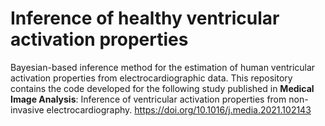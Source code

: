 # Inference of healthy ventricular activation properties
Bayesian-based inference method for the estimation of human ventricular activation properties from electrocardiographic data. 
This repository contains the code developed for the following study published in **Medical Image Analysis**: 
Inference of ventricular activation properties from non-invasive electrocardiography. https://doi.org/10.1016/j.media.2021.102143
